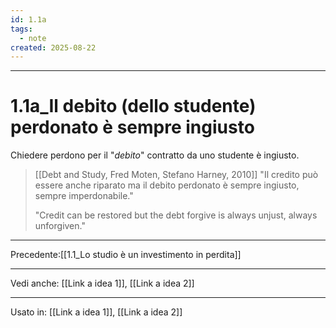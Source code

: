 ```yaml
---
id: 1.1a
tags:
  - note
created: 2025-08-22
---
```

---

# 1.1a_Il debito (dello studente) perdonato è sempre ingiusto

Chiedere perdono per il "*debito*" contratto da uno studente è ingiusto.

> [[Debt and Study, Fred Moten, Stefano Harney, 2010]]
> "Il credito può essere anche riparato ma il debito perdonato è sempre ingiusto, sempre imperdonabile."
> 
> "Credit can be restored but the debt forgive is always unjust, always unforgiven."

---
Precedente:[[1.1_Lo studio è un investimento in perdita]]

---

Vedi anche: [[Link a idea 1]], [[Link a idea 2]]

---
Usato in:  [[Link a idea 1]], [[Link a idea 2]]
